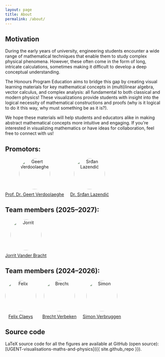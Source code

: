 ```yaml
---
layout: page
title: About
permalink: /about/
---
```


<h2>Motivation</h2>

<p>
During the early years of university, engineering students encounter a wide range of mathematical techniques that enable them to study complex physical phenomena. However, these often come in the form of long, intricate calculations, sometimes making it difficult to develop a deep conceptual understanding.
</p>

<p>
The Honours Program Education aims to bridge this gap by creating visual learning materials for key mathematical concepts in (multi)linear algebra, vector calculus, and complex analysis: all fundamental to both classical and modern physics! These visualizations provide students with insight into the logical necessity of mathematical constructions and proofs (why is it logical to do it this way, why must something be as it is?).
</p>

<p>
We hope these materials will help students and educators alike in making abstract mathematical concepts more intuitive and engaging. If you're interested in visualizing mathematics or have ideas for collaboration, feel free to connect with us!
</p>

<h2>Promotors:</h2>
<div style="display: flex; flex-wrap: wrap; gap: 20px; align-items: center;">

  <div style="text-align: center;">
    <img src="{{ site.baseurl }}/assets/WebsitePics/Geert.jpg" alt="Geert Verdoolaeghe" style="width:100px; height:100px; border-radius:50%; object-fit:cover; margin-bottom:8px;">
    <br>
    <a href="https://nuclearfusion.ugent.be/prof-dr-geert-verdoolaege">Prof. Dr. Geert Verdoolaeghe</a>
  </div>

  <div style="text-align: center;">
    <img src="{{ site.baseurl }}/assets/WebsitePics/Srdan.jpg" alt="Srđan Lazendić" style="width:100px; height:100px; border-radius:50%; object-fit:cover; object-position:center 40%; margin-bottom:8px;">
    <br>
    <a href="https://users.ugent.be/~slazendi">Dr. Srđan Lazendić</a>
  </div>

</div>


<h2>Team members (2025–2027):</h2>
<div style="display: flex; flex-wrap: wrap; gap: 20px; align-items: center;">

  <div style="text-align: center;">
    <img src="{{ site.baseurl }}/assets/WebsitePics/Jorrit.jpg" alt="Jorrit" style="width:100px; height:100px; border-radius:50%; object-fit:cover; object-position:center 35%; margin-bottom:8px;">
    <br>
    <a href="https://www.linkedin.com/in/jorrit-vander-bracht-4987b9364/">Jorrit Vander Bracht</a>
  </div>

</div>

<h2>Team members (2024–2026):</h2>
<div style="display: flex; flex-wrap: wrap; gap: 20px; align-items: center;">

  <div style="text-align: center;">
    <img src="{{ site.baseurl }}/assets/WebsitePics/Felix.JPG" alt="Felix" style="width:100px; height:100px; border-radius:50%; object-fit:cover; margin-bottom:8px;">
    <br>
    <a href="https://www.linkedin.com/in/felix-claeys-7b4047279/">Felix Claeys</a>
  </div>

  <div style="text-align: center;">
    <img src="{{ site.baseurl }}/assets/WebsitePics/Brecht.jpg" alt="Brecht" style="width:100px; height:100px; border-radius:50%; object-fit:cover; object-position:center 40%; margin-bottom:8px;">
    <br>
    <a href="https://www.linkedin.com/in/brecht-verbeken-837b4b352/">Brecht Verbeken</a>
  </div>

  <div style="text-align: center;">
    <img src="{{ site.baseurl }}/assets/WebsitePics/Simon.jpg" alt="Simon" style="width:100px; height:100px; border-radius:50%; object-fit:cover; margin-bottom:8px;">
    <br>
    <a href="https://www.linkedin.com/in/simon-verbruggen-7ba82a324/">Simon Verbruggen</a>
  </div>

</div>

<h2>Source code</h2>
LaTeX source code for all the figures are available at GitHub (open source):  
[UGENT-visualisations-maths-and-physics]({{ site.github_repo }}).

